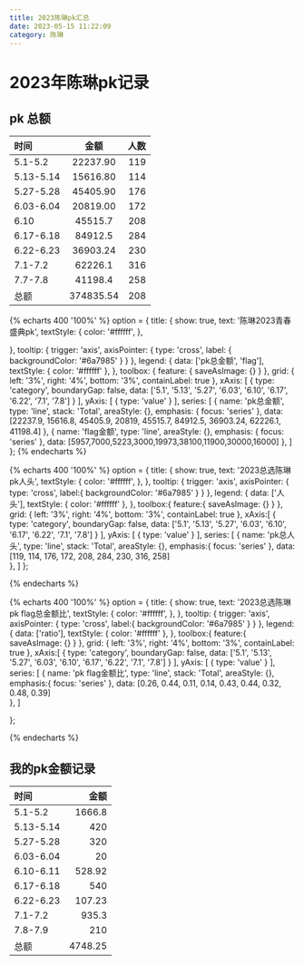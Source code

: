```yaml
---
title: 2023陈琳pk汇总
date: 2023-05-15 11:22:09
category: 陈琳
---
```

# 2023年陈琳pk记录



## pk 总额
| 时间 | 金额 | 人数 |
| :-------| :------: | --: |
| 5.1-5.2 | 22237.90 | 119 |
| 5.13-5.14 | 15616.80 | 114 |
| 5.27-5.28 | 45405.90 | 176 |
| 6.03-6.04 | 20819.00 | 172 | 
| 6.10 | 45515.7 | 208 |
| 6.17-6.18 | 84912.5 | 284 |
| 6.22-6.23 | 36903.24 | 230 |
| 7.1-7.2 | 62226.1 | 316 |
| 7.7-7.8 | 41198.4 | 258 |
| 总额 | 374835.54 | 208 |




<script src="https://cdn.jsdelivr.net/npm/echarts@4.8.0/dist/echarts.min.js"></script>
<script src="https://cdn.jsdelivr.net/npm/echarts-gl@1.1.1/dist/echarts-gl.min.js"></script>


{% echarts 400 '100%' %}
    option = {
  title: {
    show: true,
    text: '陈琳2023青春盛典pk',
    textStyle: {
        color: '#ffffff',
    },
    
  },
  tooltip: {
    trigger: 'axis',
    axisPointer: {
      type: 'cross',
      label: {
        backgroundColor: '#6a7985'
      }
    }
  },
  legend: {
    data: ['pk总金额', 'flag'],
    textStyle: {
        color: '#ffffff'
    },
  },
  toolbox: {
    feature: {
      saveAsImage: {}
    }
  },
  grid: {
    left: '3%',
    right: '4%',
    bottom: '3%',
    containLabel: true
  },
  xAxis: [
    {
      type: 'category',
      boundaryGap: false,
      data: ['5.1', '5.13', '5.27', '6.03', '6.10', '6.17', '6.22', '7.1', '7.8']
    }
  ],
  yAxis: [
    {
      type: 'value'
    }
  ],
  series: [
    {
      name: 'pk总金额',
      type: 'line',
      stack: 'Total',
      areaStyle: {},
      emphasis: {
        focus: 'series'
      },
      data: [22237.9, 15616.8, 45405.9, 20819, 45515.7, 84912.5, 36903.24, 62226.1, 41198.4]
    },
    {
      name: 'flag金额',
      type: 'line',
      areaStyle: {},
      emphasis: {
        focus: 'series'
      },
      data: [5957,7000,5223,3000,19973,38100,11900,30000,16000]
    },
  ]
};
{% endecharts %}




{% echarts 400 '100%' %}
  option = {
    title: {
      show: true,
      text: '2023总选陈琳pk人头',
      textStyle: {
        color: '#ffffff',
      },
    },
    tooltip: {
      trigger: 'axis',
      axisPointer: {
        type: 'cross',
        label:{
          backgroundColor: '#6a7985'
        }
      }
    },
    legend: {
      data: ['人头'],
      textStyle: {
        color: '#ffffff'
    },
    },
    toolbox:{
      feature:{
        saveAsImage: {}
      }
    },
    grid: {
      left: '3%',
      right: '4%',
      bottom: '3%',
      containLabel: true
  },
  xAxis:[
    {
      type: 'category',
      boundaryGap: false,
      data: ['5.1', '5.13', '5.27', '6.03', '6.10', '6.17', '6.22', '7.1', '7.8']
    }
  ],
  yAxis: [
    {
      type: 'value'
    }
  ],
  series: [
    {
      name: 'pk总人头',
      type: 'line',
      stack: 'Total',
      areaStyle: {},
      emphasis:{
        focus: 'series'
      },
      data: [119, 114, 176, 172, 208, 284, 230, 316, 258]     
    },
  ]
};

{% endecharts %}

{% echarts 400 '100%' %}
option = {
  title: {
      show: true,
      text: '2023总选陈琳pk flag总金额比',
      textStyle: {
        color: '#ffffff',
      },
    },
    tooltip: {
      trigger: 'axis',
      axisPointer: {
        type: 'cross',
        label:{
          backgroundColor: '#6a7985'
        }
      }
    },
    legend: {
      data: ['ratio'],
      textStyle: {
        color: '#ffffff'
    },
    },
    toolbox:{
      feature:{
        saveAsImage: {}
      }
    },
    grid: {
      left: '3%',
      right: '4%',
      bottom: '3%',
      containLabel: true
  },
  xAxis:[
    {
      type: 'category',
      boundaryGap: false,
      data: ['5.1', '5.13', '5.27', '6.03', '6.10', '6.17', '6.22', '7.1', '7.8']
    }
  ],
  yAxis: [
    {
      type: 'value'
    }
  ],
  series: [
    {
      name: 'pk flag金额比',
      type: 'line',
      stack: 'Total',
      areaStyle: {},
      emphasis:{
        focus: 'series'
      },
      data: [0.26, 0.44, 0.11, 0.14, 0.43, 0.44, 0.32, 0.48, 0.39]    
    },
  ]


};

{% endecharts %}
## 我的pk金额记录
| 时间 | 金额 |
| :------ | -----:|
| 5.1-5.2 | 1666.8 |
| 5.13-5.14 | 420 | 
| 5.27-5.28 | 320 |
| 6.03-6.04 | 20 |
| 6.10-6.11 | 528.92 |
| 6.17-6.18 | 540 |
| 6.22-6.23 | 107.23 |
| 7.1-7.2 | 935.3 |
| 7.8-7.9| 210 |
| 总额 | 4748.25 |